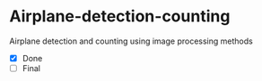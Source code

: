 # Airplane-detection-counting
Airplane detection and counting using image processing methods 
- [x] Done
- [ ] Final 
